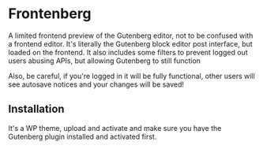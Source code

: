 # Frontenberg

A limited frontend preview of the Gutenberg editor, not to be confused with a frontend editor. It's literally the Gutenberg block editor post interface, but loaded on the frontend. It also includes some filters to prevent logged out users abusing APIs, but allowing Gutenberg to still function

Also, be careful, if you're logged in it will be fully functional, other users will see autosave notices and your changes will be saved!

## Installation

It's a WP theme, upload and activate and make sure you have the Gutenberg plugin installed and activated first.
